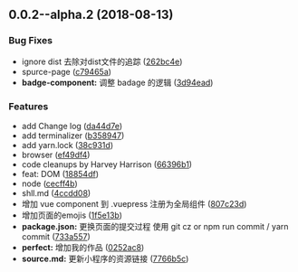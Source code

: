 <a name="0.0.2--alpha.2"></a>
## 0.0.2--alpha.2 (2018-08-13)


### Bug Fixes

* ignore dist 去除对dist文件的追踪 ([262bc4e](https://github.com/AyAmeng/magic-wpress/commit/262bc4e))
* spurce-page ([c79465a](https://github.com/AyAmeng/magic-wpress/commit/c79465a))
* **badge-component:** 调整 badage 的逻辑 ([3d94ead](https://github.com/AyAmeng/magic-wpress/commit/3d94ead))


### Features

* add Change log ([da44d7e](https://github.com/AyAmeng/magic-wpress/commit/da44d7e))
* add terminalizer ([b358947](https://github.com/AyAmeng/magic-wpress/commit/b358947))
* add yarn.lock ([38c931d](https://github.com/AyAmeng/magic-wpress/commit/38c931d))
* browser ([ef49df4](https://github.com/AyAmeng/magic-wpress/commit/ef49df4))
* code cleanups by Harvey Harrison ([66396b1](https://github.com/AyAmeng/magic-wpress/commit/66396b1))
* feat: DOM ([18854df](https://github.com/AyAmeng/magic-wpress/commit/18854df))
* node ([cecff4b](https://github.com/AyAmeng/magic-wpress/commit/cecff4b))
* shll.md ([4ccdd08](https://github.com/AyAmeng/magic-wpress/commit/4ccdd08))
* 增加 vue component 到 .vuepress 注册为全局组件 ([807c23d](https://github.com/AyAmeng/magic-wpress/commit/807c23d))
* 增加页面的emojis ([1f5e13b](https://github.com/AyAmeng/magic-wpress/commit/1f5e13b))
* **package.json:** 更换页面的提交过程 使用 git cz or npm run commit / yarn  commit ([733a557](https://github.com/AyAmeng/magic-wpress/commit/733a557))
* **perfect:** 增加我的作品 ([0252ac8](https://github.com/AyAmeng/magic-wpress/commit/0252ac8))
* **source.md:** 更新小程序的资源链接 ([7766b5c](https://github.com/AyAmeng/magic-wpress/commit/7766b5c))



